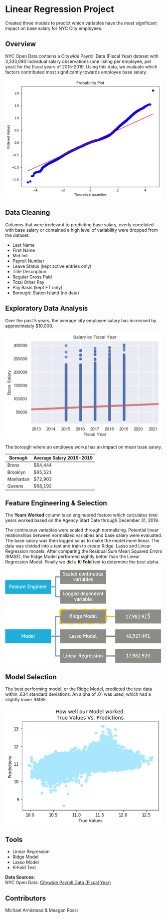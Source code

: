 # Linear Regression Project
Created three models to predict which variables have the most significant impact on base salary for NYC City employees.

## Overview
NYC Open Data contains a Citywide Payroll Data (Fiscal Year) dataset with 3,333,080 individual salary observations (one listing per employee, per year) for the fiscal years of 2015-2019. Using this data, we evaluate which factors contributed most significantly towards employee base salary.

<img src="_Images/QQ.png" width ="500">

## Data Cleaning
Columns that were irrelevant to predicting base salary, overly correlated with base salary or contained a high level of variability were dropped from the dataset.
- Last Name
- First Name
- Mid Init
- Payroll Number
- Leave Status (kept active entries only)
- Title Description
- Regular Gross Paid
- Total Other Pay
- Pay Basis (kept FT only)
- Borough: Staten Island (no data) 

## Exploratory Data Analysis
Over the past 5 years, the average city employee salary has increased by approximately $10,000.

<img src="_Images/10k_Increase.png" width ="500">

The borough where an employee works has an impact on mean base salary.

Borough | Average Salary 2015-2019
------------ | -------------
Bronx | $64,444
Brooklyn | $65,521
Manhattan | $72,903
Queens | $68,192

## Feature Engineering & Selection
The **Years Worked** column is an engineered feature which calculates total years worked based on the Agency Start Date through December 31, 2019.

The continuous variables were scaled through normalizing. Potential linear relationships between normalized variables and base salary were evaluated. The base salary was then logged so as to make the model more linear. The data was divided into a test and train to create Ridge, Lasso and Linear Regression models. After comparing the Residual Sum Mean Squared Errors (RMSE), the Ridge Model performed sightly better than the Linear Regression Model. Finally we did a **K-Fold** test to determine the best alpha.


<img src="_Images/Model_Selection.png" width ="500">

## Model Selection
The best performing model, or the Ridge Model, predicted the test data within .634 standard deviations. An alpha of .01 was used, which had a slightly lower RMSE. 

<img src="_Images/Predictions.png" width ="500">

## Tools
- Linear Regression
- Ridge Model
- Lasso Model
- K-Fold Test

**Data Sources:**<br/>
NYC Open Data: [Citywide Payroll Data (Fiscal Year)](https://data.cityofnewyork.us/City-Government/Citywide-Payroll-Data-Fiscal-Year-/k397-673e)

## Contributors
Michael Armistead & Meagan Rossi
